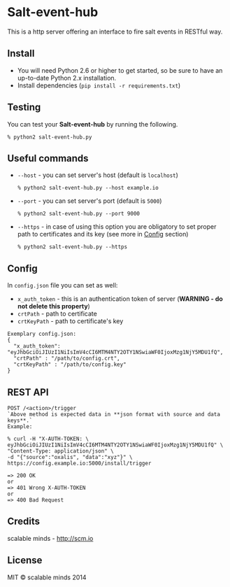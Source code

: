 # Salt-event-hub

This is a http server offering an interface to fire salt events in RESTful way.

## Install
* You will need Python 2.6 or higher to get started, so be sure to have an up-to-date Python 2.x installation.
* Install dependencies (`pip install -r requirements.txt`)

## Testing
You can test your **Salt-event-hub** by running the following.

    % python2 salt-event-hub.py

## Useful commands
* `--host` - you can set server's host (default is `localhost`)

    `% python2 salt-event-hub.py --host example.io`

* `--port` - you can set server's port (default is `5000`)

   `% python2 salt-event-hub.py --port 9000`

* `--https` - in case of using this option you are obligatory to set proper path to certificates and its key (see more in [Config](#config) section)

	`% python2 salt-event-hub.py --https`

## Config
In `config.json` file you can set as well:

* `x_auth_token` - this is an authentication token of server (**WARNING - do not delete this property**)
* `crtPath` - path to certificate
* `crtKeyPath` - path to certificate's key

```
Exemplary config.json:
{
  "x_auth_token": "eyJhbGciOiJIUzI1NiIsImV4cCI6MTM4NTY2OTY1NSwiaWF0IjoxMzg1NjY5MDU1fQ",
  "crtPath" : "/path/to/config.crt",
  "crtKeyPath" : "/path/to/config.key"
}
```
## REST API
```
POST /<action>/trigger
`Above method is expected data in **json format with source and data keys**.`
Example:

% curl -H "X-AUTH-TOKEN: \
eyJhbGciOiJIUzI1NiIsImV4cCI6MTM4NTY2OTY1NSwiaWF0IjoxMzg1NjY5MDU1fQ" \
"Content-Type: application/json" \
-d "{"source":"oxalis", "data":"xyz"}" \
https://config.example.io:5000/install/trigger

=> 200 OK
or
=> 401 Wrong X-AUTH-TOKEN
or
=> 400 Bad Request
```
## Credits
scalable minds - http://scm.io

## License
MIT &copy; scalable minds 2014